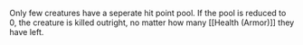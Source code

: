 Only few creatures have a seperate hit point pool. 
If the pool is reduced to 0, the creature is killed outright, no matter how many [[Health (Armor)]] they have left.